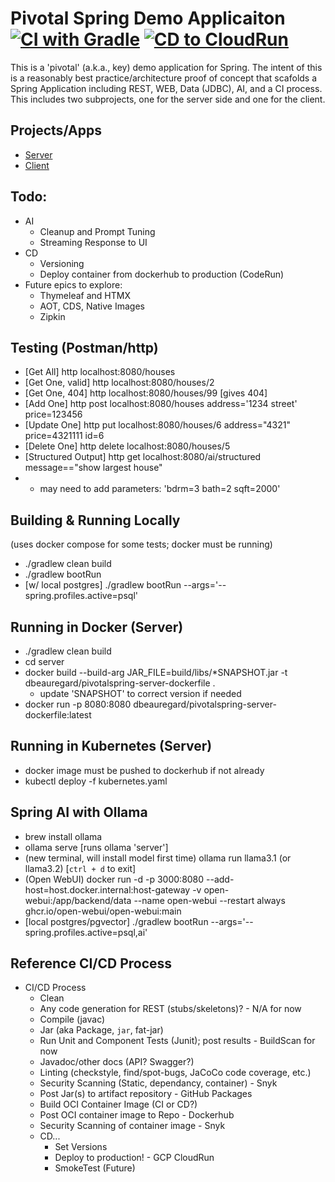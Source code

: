 # Pivotal Spring Demo Applicaiton [![CI with Gradle](https://github.com/dbeauregard/pivotalspring/actions/workflows/CI-gradle.yml/badge.svg?branch=main)](https://github.com/dbeauregard/pivotalspring/actions/workflows/CI-gradle.yml) [![CD to CloudRun](https://github.com/dbeauregard/pivotalspring/actions/workflows/CD-CloudRun.yaml/badge.svg?branch=main)](https://github.com/dbeauregard/pivotalspring/actions/workflows/CD-CloudRun.yaml)
This is a 'pivotal' (a.k.a., key) demo application for Spring.
The intent of this is a reasonably best practice/architecture proof of concept that 
scafolds a Spring Application including REST, WEB, Data (JDBC), AI, and a CI process.
This includes two subprojects, one for the server side and one for the client.

## Projects/Apps
- [Server](server)
- [Client](client)

## Todo:
- AI
    - Cleanup and Prompt Tuning
    - Streaming Response to UI
- CD
    - Versioning
    - Deploy container from dockerhub to production (CodeRun)
- Future epics to explore: 
    - Thymeleaf and HTMX
    - AOT, CDS, Native Images
    - Zipkin

## Testing (Postman/http)
- [Get All] http localhost:8080/houses
- [Get One, valid] http localhost:8080/houses/2
- [Get One, 404] http localhost:8080/houses/99 [gives 404]
- [Add One] http post localhost:8080/houses address='1234 street' price=123456
- [Update One] http put localhost:8080/houses/6 address="4321" price=4321111 id=6
- [Delete One] http delete localhost:8080/houses/5
- [Structured Output] http get localhost:8080/ai/structured message=="show largest house"
- * may need to add parameters: 'bdrm=3 bath=2 sqft=2000'

## Building & Running Locally
(uses docker compose for some tests; docker must be running)
- ./gradlew clean build
- ./gradlew bootRun 
- [w/ local postgres] ./gradlew bootRun --args='--spring.profiles.active=psql'

## Running in Docker (Server)
- ./gradlew clean build
- cd server
- docker build --build-arg JAR_FILE=build/libs/\*SNAPSHOT.jar -t dbeauregard/pivotalspring-server-dockerfile .
    - update 'SNAPSHOT' to correct version if needed
- docker run -p 8080:8080 dbeauregard/pivotalspring-server-dockerfile:latest

## Running in Kubernetes (Server)
- docker image must be pushed to dockerhub if not already
- kubectl deploy -f kubernetes.yaml

## Spring AI with Ollama
- brew install ollama
- ollama serve [runs ollama 'server']
- (new terminal, will install model first time) ollama run llama3.1 (or llama3.2) [`ctrl + d` to exit]
- (Open WebUI) docker run -d -p 3000:8080 --add-host=host.docker.internal:host-gateway -v open-webui:/app/backend/data --name open-webui --restart always ghcr.io/open-webui/open-webui:main
- [local postgres/pgvector] ./gradlew bootRun --args='--spring.profiles.active=psql,ai'

## Reference CI/CD Process
- CI/CD Process
    - Clean
    - Any code generation for REST (stubs/skeletons)? - N/A for now
    - Compile (javac)
    - Jar (aka Package, `jar`, fat-jar)
    - Run Unit and Component Tests (Junit); post results - BuildScan for now
    - Javadoc/other docs (API? Swagger?)
    - Linting (checkstyle, find/spot-bugs, JaCoCo code coverage, etc.)
    - Security Scanning (Static, dependancy, container) - Snyk
    - Post Jar(s) to artifact repository - GitHub Packages
    - Build OCI Container Image (CI or CD?)
    - Post OCI container image to Repo - Dockerhub
    - Security Scanning of container image - Snyk
    - CD...
        - Set Versions
        - Deploy to production! - GCP CloudRun
        - SmokeTest (Future)
